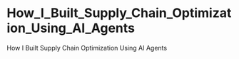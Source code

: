 # How_I_Built_Supply_Chain_Optimization_Using_AI_Agents
How I Built Supply Chain Optimization Using AI Agents

